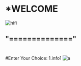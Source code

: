 #                  *WELCOME
![hifi](https://images.unsplash.com/photo-1500622944204-b135684e99fd?ixlib=rb-1.2.1&ixid=eyJhcHBfaWQiOjEyMDd9&w=1000&q=80)
## "=============="
#
#Enter Your Choice:
1.info1
  ![a](http://google.com)
